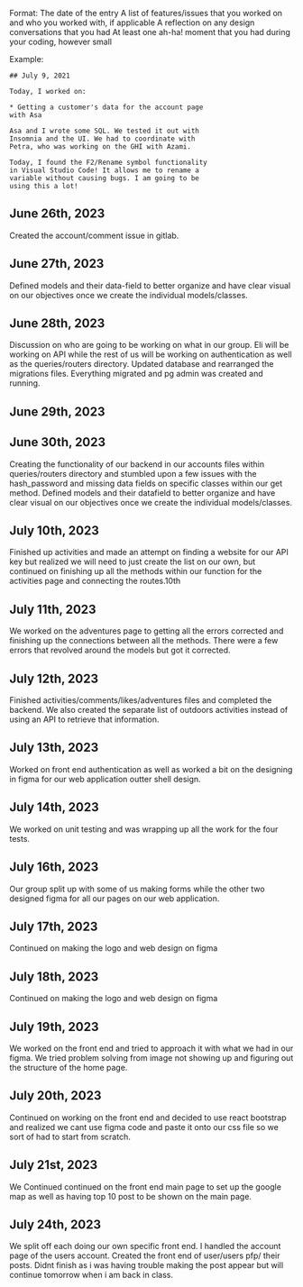 Format:
The date of the entry
A list of features/issues that you worked on and who you worked with, if applicable
A reflection on any design conversations that you had
At least one ah-ha! moment that you had during your coding, however small

Example:

    ## July 9, 2021

    Today, I worked on:

    * Getting a customer's data for the account page
    with Asa

    Asa and I wrote some SQL. We tested it out with
    Insomnia and the UI. We had to coordinate with
    Petra, who was working on the GHI with Azami.

    Today, I found the F2/Rename symbol functionality
    in Visual Studio Code! It allows me to rename a
    variable without causing bugs. I am going to be
    using this a lot!

## June 26th, 2023

Created the account/comment issue in gitlab.

## June 27th, 2023

Defined models and their data-field to better organize and have clear visual on our objectives once we create the individual models/classes.

## June 28th, 2023

Discussion on who are going to be working on what in our group. Eli will be working on API while the rest of us will be working on authentication as well as the queries/routers directory. Updated database and rearranged the migrations files. Everything migrated and pg admin was created and running.

## June 29th, 2023

## June 30th, 2023

Creating the functionality of our backend in our accounts files within queries/routers directory and stumbled upon a few issues with the hash_password and missing data fields on specific classes within our get method.
Defined models and their datafield to better organize and have clear visual on our objectives once we create the individual models/classes.

## July 10th, 2023

Finished up activities and made an attempt on finding a website for our API key but realized we will need to just create the list on our own, but continued on finishing up all the methods within our function for the activities page and connecting the routes.10th

## July 11th, 2023

We worked on the adventures page to getting all the errors corrected and finishing up the connections between all the methods. There were a few errors that revolved around the models but got it corrected.

## July 12th, 2023

Finished activities/comments/likes/adventures files and completed the backend. We also created the separate list of outdoors activities instead of using an API to retrieve that information.

## July 13th, 2023

Worked on front end authentication as well as worked a bit on the designing in figma for our web application outter shell design.

## July 14th, 2023

We worked on unit testing and was wrapping up all the work for the four tests.

## July 16th, 2023

Our group split up with some of us making forms while the other two designed figma for all our pages on our web application.

## July 17th, 2023

Continued on making the logo and web design on figma

## July 18th, 2023

Continued on making the logo and web design on figma

## July 19th, 2023

We worked on the front end and tried to approach it with what we had in our figma. We tried problem solving from image not showing up and figuring out the structure of the home page.

## July 20th, 2023

Continued on working on the front end and decided to use react bootstrap and realized we cant use figma code and paste it onto our css file so we sort of had to start from scratch.

## July 21st, 2023

We Continued continued on the front end main page to set up the google map as well as having top 10 post to be shown on the main page.

## July 24th, 2023

We split off each doing our own specific front end. I handled the account page of the users account. Created the front end of user/users pfp/ their posts. Didnt finish as i was having trouble making the post appear but will continue tomorrow when i am back in class.